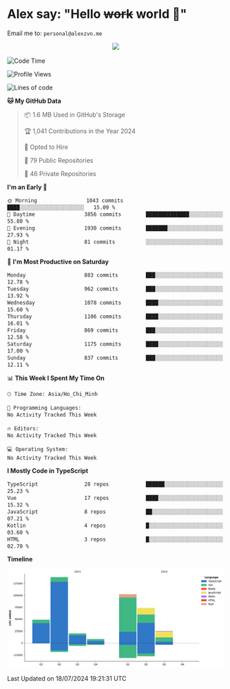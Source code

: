 # Alex say: "Hello ~~work~~ world 🐾"
Email me to: `personal@alexzvn.me`


<p align=center>
  <a href="https://skillicons.dev">
    <img src="https://skillicons.dev/icons?i=ts,js,php,nodejs,bun,vue,nuxt,react,svelte,tauri,laravel,rust,mongodb,docker,electron,redis,rabbitmq,tailwind,git,cloudflare,elysia,mysql,nginx,rollupjs,sentry,ubuntu,yarn,html,css,vite" />
  </a>
</p>

<!--START_SECTION:waka-->
![Code Time](http://img.shields.io/badge/Code%20Time-1%2C066%20hrs%2055%20mins-blue)

![Profile Views](http://img.shields.io/badge/Profile%20Views-0-blue)

![Lines of code](https://img.shields.io/badge/From%20Hello%20World%20I%27ve%20Written-414.9%20thousand%20lines%20of%20code-blue)

**🐱 My GitHub Data** 

> 📦 1.6 MB Used in GitHub's Storage 
 > 
> 🏆 1,041 Contributions in the Year 2024
 > 
> 💼 Opted to Hire
 > 
> 📜 79 Public Repositories 
 > 
> 🔑 46 Private Repositories 
 > 
**I'm an Early 🐤** 

```text
🌞 Morning                1043 commits        ████░░░░░░░░░░░░░░░░░░░░░   15.09 % 
🌆 Daytime                3856 commits        ██████████████░░░░░░░░░░░   55.80 % 
🌃 Evening                1930 commits        ███████░░░░░░░░░░░░░░░░░░   27.93 % 
🌙 Night                  81 commits          ░░░░░░░░░░░░░░░░░░░░░░░░░   01.17 % 
```
📅 **I'm Most Productive on Saturday** 

```text
Monday                   883 commits         ███░░░░░░░░░░░░░░░░░░░░░░   12.78 % 
Tuesday                  962 commits         ███░░░░░░░░░░░░░░░░░░░░░░   13.92 % 
Wednesday                1078 commits        ████░░░░░░░░░░░░░░░░░░░░░   15.60 % 
Thursday                 1106 commits        ████░░░░░░░░░░░░░░░░░░░░░   16.01 % 
Friday                   869 commits         ███░░░░░░░░░░░░░░░░░░░░░░   12.58 % 
Saturday                 1175 commits        ████░░░░░░░░░░░░░░░░░░░░░   17.00 % 
Sunday                   837 commits         ███░░░░░░░░░░░░░░░░░░░░░░   12.11 % 
```


📊 **This Week I Spent My Time On** 

```text
🕑︎ Time Zone: Asia/Ho_Chi_Minh

💬 Programming Languages: 
No Activity Tracked This Week

🔥 Editors: 
No Activity Tracked This Week

💻 Operating System: 
No Activity Tracked This Week
```

**I Mostly Code in TypeScript** 

```text
TypeScript               28 repos            ██████░░░░░░░░░░░░░░░░░░░   25.23 % 
Vue                      17 repos            ████░░░░░░░░░░░░░░░░░░░░░   15.32 % 
JavaScript               8 repos             ██░░░░░░░░░░░░░░░░░░░░░░░   07.21 % 
Kotlin                   4 repos             █░░░░░░░░░░░░░░░░░░░░░░░░   03.60 % 
HTML                     3 repos             █░░░░░░░░░░░░░░░░░░░░░░░░   02.70 % 
```



**Timeline**

![Lines of Code chart](https://raw.githubusercontent.com/alexzvn/alexzvn/main/assets/bar_graph.png)


 Last Updated on 18/07/2024 19:21:31 UTC
<!--END_SECTION:waka-->

